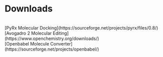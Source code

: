 <h1>Downloads</h1></br>
[PyRx Molecular Docking](https://sourceforge.net/projects/pyrx/files/0.8/)</br>
[Avogadro 2 Molecular Editing](https://www.openchemistry.org/downloads/)
</br>
[Openbabel Molecule Converter](https://sourceforge.net/projects/openbabel/)
